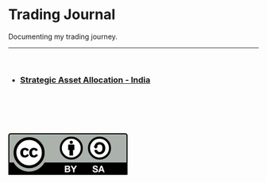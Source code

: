 # Trading Journal
Documenting my trading journey.

---

<br/>

* ### [Strategic Asset Allocation - India](./strategic_asset_allocation-india.md)

<br/>
<br/>
<br/>
<br/>

![Creative Commons](./files/cc-by-sa.svg)
